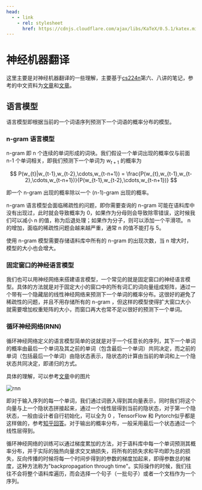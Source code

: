 ```yaml
---
head:
  - - link
    - rel: stylesheet
      href: https://cdnjs.cloudflare.com/ajax/libs/KaTeX/0.5.1/katex.min.css
---
```


# 神经机器翻译

这里主要是对神经机器翻译的一些理解，主要基于[cs224n](https://web.stanford.edu/class/cs224n/)第六、八讲的笔记，参考的中文资料为[文章](https://juejin.cn/post/7095181203929563173)和[文章](https://juejin.cn/post/7095946235848163364)。

## 语言模型

语言模型即根据当前的一个词语序列预测下一个词语的概率分布的模型。

### n-gram 语言模型

n-gram 即 n 个连续的单词形成的词块。我们假设一个单词出现的概率仅与前面 n-1 个单词相关，即我们预测下一个单词为 $w_{t+1}$ 的概率为

$$
P(w_{t}|w_{t-1},w_{t-2},\cdots,w_{t-n+1}) = \frac{P(w_{t},w_{t-1},w_{t-2},\cdots,w_{t-n+1})}{P(w_{t-1},w_{t-2},\cdots,w_{t-n+1})}
$$

即一个 n-gram 出现的概率除以一个 (n-1)-gram 出现的概率。

n-gram 语言模型会面临稀疏性的问题，即你需要查询的 n-gram 可能在语料库中没有出现过，此时就会导致概率为 0，如果作为分母则会导致除零错误，这时候我们可以减小 n 的值，称为后退处理；如果作为分子，则可以添加一个平滑项。 n 的增加，面临的稀疏性问题会越来越严重，通常 n 的值不能打与 5。

使用 n-gram 模型需要存储语料库中所有的 n-gram 的出现次数，当 n 增大时，模型的大小也会增大。

### 固定窗口的神经语言模型

我们也可以用神经网络来搭建语言模型，一个常见的就是固定窗口的神经语言模型。具体的方法就是对于固定大小的窗口中的所有词汇的词向量组成矩阵，通过一个带有一个隐藏层的线性神经网络来预测下一个单词的概率分布。这很好的避免了稀疏性的问题，并且不用存储所有的 n-gram ，但这样的模型使得扩大窗口大小就需要增加权重矩阵的大小，而窗口再大也常不足以很好的预测下一个单词。

### 循环神经网络(RNN)

循环神经网络定义的语言模型简单的说就是对于一个任意长的序列，其下一个单词的概率由最后一个单词及其之前的单词（包含最后一个单词）共同决定，而之前的单词（包括最后一个单词）由隐状态表示，隐状态的计算由当前的单词和上一个隐状态共同决定，即递归的方式。

具体的理解，可以参考[文章](https://juejin.cn/post/7095181203929563173)中的图片

![rnn](https://p3-juejin.byteimg.com/tos-cn-i-k3u1fbpfcp/be5f20abf3f54ff699d9cae5838e52ce~tplv-k3u1fbpfcp-zoom-in-crop-mark:1512:0:0:0.awebp)

即对于输入序列的每一个单词，我们通过词嵌入得到其向量表示，同时我们将这个向量与上一个隐状态拼接起来，通过一个线性层得到当前的隐状态，对于第一个隐状态，一般由设计者自行初始化，可以全为 $0$ ，TensorFlow 和 Pytorch似乎都是这样做的，参考[知乎回答](https://www.zhihu.com/question/384725029/answer/1124300180)。对于输出的概率分布，一般采用最后一个状态通过一个线性层得到。

循环神经网络的训练可以通过梯度累加的方法，对于语料库中每一个单词预测其概率分布，并于实际的独热向量求交叉熵损失，将所有的损失求和平均即为总的损失，反向传播的时候将每一个时间步得到的参数的梯度加起来，即得参数总的梯度，这种方法称为"backpropagation through time"。实际操作的时候，我们往往不会将整个语料库遍历，而会选择一个句子（一批句子）或者一个文档作为一个序列。
